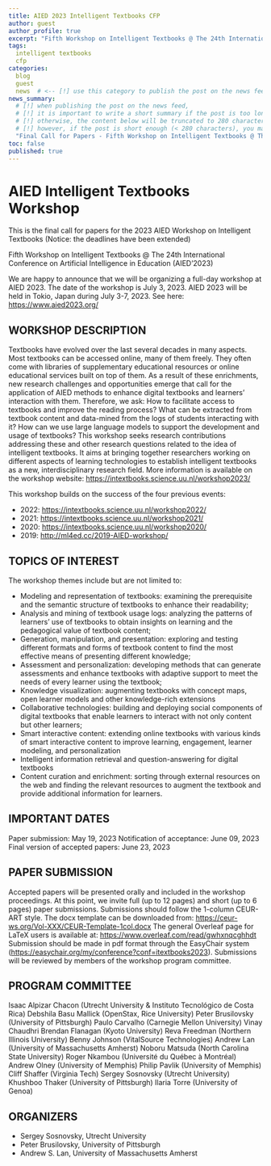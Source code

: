 ```yaml
---
title: AIED 2023 Intelligent Textbooks CFP
author: guest
author_profile: true
excerpt: "Fifth Workshop on Intelligent Textbooks @ The 24th International Conference on Artificial Intelligence in Education (AIED’2023)"
tags:
  intelligent textbooks
  cfp
categories:
  blog
  guest
  news  # <-- [!] use this category to publish the post on the news feed  
news_summary: 
  # [!] when publishing the post on the news feed,
  # [!] it is important to write a short summary if the post is too long (~several paragraphs)
  # [!] otherwise, the content below will be truncated to 280 characters on the news feed
  # [!] however, if the post is short enough (< 280 characters), you may disregard this option
  "Final Call for Papers - Fifth Workshop on Intelligent Textbooks @ The 24th International Conference on Artificial Intelligence in Education (AIED’2023)"
toc: false
published: true
---
```


# AIED Intelligent Textbooks Workshop

This is the final call for papers for the 2023 AIED Workshop on Intelligent Textbooks
(Notice: the deadlines have been extended)

Fifth Workshop on Intelligent Textbooks
@ The 24th International Conference on Artificial Intelligence in Education (AIED’2023)

We are happy to announce that we will be organizing a full-day workshop at AIED 2023.
The date of the workshop is July 3, 2023.
AIED 2023 will be held in Tokio, Japan during July 3-7, 2023.
See here: https://www.aied2023.org/

## WORKSHOP DESCRIPTION 
Textbooks have evolved over the last several decades in many aspects. Most textbooks can be accessed online, many of them freely. They often come with libraries of supplementary educational resources or online educational services built on top of them. As a result of these enrichments, new research challenges and opportunities emerge that call for the application of AIED methods to enhance digital textbooks and learners’ interaction with them. Therefore, we ask: How to facilitate access to textbooks and improve the reading process? What can be extracted from textbook content and data-mined from the logs of students interacting with it? How can we use large language models to support the development and usage of textbooks? This workshop seeks research contributions addressing these and other research questions related to the idea of intelligent textbooks. It aims at bringing together researchers working on different aspects of learning technologies to establish intelligent textbooks as a new, interdisciplinary research field.
More information is available on the workshop website: https://intextbooks.science.uu.nl/workshop2023/

This workshop builds on the success of the four previous events:
+ 2022: https://intextbooks.science.uu.nl/workshop2022/
+ 2021: https://intextbooks.science.uu.nl/workshop2021/
+ 2020: https://intextbooks.science.uu.nl/workshop2020/
+ 2019: http://ml4ed.cc/2019-AIED-workshop/

## TOPICS OF INTEREST
The workshop themes include but are not limited to:
+ Modeling and representation of textbooks: examining the prerequisite and the semantic structure of textbooks to enhance their readability;
+ Analysis and mining of textbook usage logs: analyzing the patterns of learners’ use of textbooks to obtain insights on learning and the pedagogical value of textbook content;
+ Generation, manipulation, and presentation: exploring and testing different formats and forms of textbook content to find the most effective means of presenting different knowledge;
+ Assessment and personalization: developing methods that can generate assessments and enhance textbooks with adaptive support to meet the needs of every learner using the textbook;
+ Knowledge visualization: augmenting textbooks with concept maps, open learner models and other knowledge-rich extensions
+ Collaborative technologies: building and deploying social components of digital textbooks that enable learners to interact with not only content but other learners;
+ Smart interactive content: extending online textbooks with various kinds of smart interactive content to improve learning, engagement, learner modeling, and personalization
+ Intelligent information retrieval and question-answering for digital textbooks
+ Content curation and enrichment: sorting through external resources on the web and finding the relevant resources to augment the textbook and provide additional information for learners.

## IMPORTANT DATES
Paper submission: May 19, 2023
Notification of acceptance: June 09, 2023
Final version of accepted papers: June 23, 2023

## PAPER SUBMISSION
Accepted papers will be presented orally and included in the workshop proceedings. At this point, we invite full (up to 12 pages) and short (up to 6 pages) paper submissions.
Submissions should follow the 1-column CEUR-ART style.
The docx template can be downloaded from: https://ceur-ws.org/Vol-XXX/CEUR-Template-1col.docx
The general Overleaf page for LaTeX users is available at: https://www.overleaf.com/read/gwhxnqcghhdt
Submission should be made in pdf format through the EasyChair system (https://easychair.org/my/conference?conf=itextbooks2023).
Submissions will be reviewed by members of the workshop program committee.

## PROGRAM COMMITTEE
Isaac Alpizar Chacon (Utrecht University & Instituto Tecnológico de Costa Rica)
Debshila Basu Mallick (OpenStax, Rice University)
Peter Brusilovsky (University of Pittsburgh)
Paulo Carvalho (Carnegie Mellon University)
Vinay Chaudhri
Brendan Flanagan (Kyoto University)
Reva Freedman (Northern Illinois University)
Benny Johnson (VitalSource Technologies)
Andrew Lan (University of Massachusetts Amherst)
Noboru Matsuda (North Carolina State University)
Roger Nkambou (Université du Québec à Montréal)
Andrew Olney (University of Memphis)
Philip Pavlik (University of Memphis)
Cliff Shaffer (Virginia Tech)
Sergey Sosnovsky (Utrecht University)
Khushboo Thaker (University of Pittsburgh)
Ilaria Torre (University of Genoa)

## ORGANIZERS
+ Sergey Sosnovsky, Utrecht University
+ Peter Brusilovsky, University of Pittsburgh
+ Andrew S. Lan, University of Massachusetts Amherst
